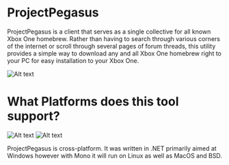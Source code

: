 
# ProjectPegasus
ProjectPegasus is a client that serves as a single collective for
all known Xbox One homebrew. Rather than having to search through various corners
of the internet or scroll through several pages of forum threads, this utility provides a
simple way to download any and all Xbox One homebrew right to your PC for easy installation
to your Xbox One. 

![Alt text](https://i.imgur.com/n6NrGid.png "ProjectPegasus")

# What Platforms does this tool support?
![Alt text](http://itsegment.net/wp-content/uploads/2017/01/linux-windows-mac.png "ProjectPegasus")
![Alt text](https://cn.pling.com/img//hive/content-pre1/112422-1.png "ProjectPegasus")

ProjectPegasus is cross-platform. It was written in .NET primarily aimed at Windows however with 
Mono it will run on Linux as well as MacOS and BSD.










